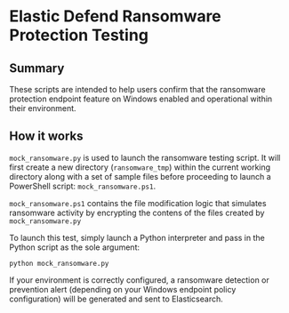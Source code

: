 # Elastic Defend Ransomware Protection Testing

## Summary

These scripts are intended to help users confirm that the ransomware protection endpoint feature on Windows enabled and operational within their environment.

## How it works

`mock_ransomware.py` is used to launch the ransomware testing script. It will first create a new directory (`ransomware_tmp`) within the current working directory along with 
a set of sample files before proceeding to launch a PowerShell script: `mock_ransomware.ps1`.

`mock_ransomware.ps1` contains the file modification logic that simulates ransomware activity by encrypting the contens of the files created by `mock_ransomware.py`

To launch this test, simply launch a Python interpreter and pass in the Python script as the sole argument:

```
python mock_ransomware.py
```

If your environment is correctly configured, a ransomware detection or prevention alert (depending on your Windows endpoint policy configuration) will be generated and sent to Elasticsearch.
